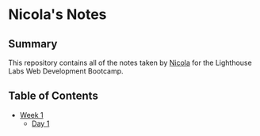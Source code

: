 # Nicola's Notes

## Summary

This repository contains all of the notes taken by [Nicola](https://github.com/NicolaMGH) for the Lighthouse Labs Web Development Bootcamp.

## Table of Contents

* [Week 1](/Week_1)
  * [Day 1](/Week_1/Day_1)